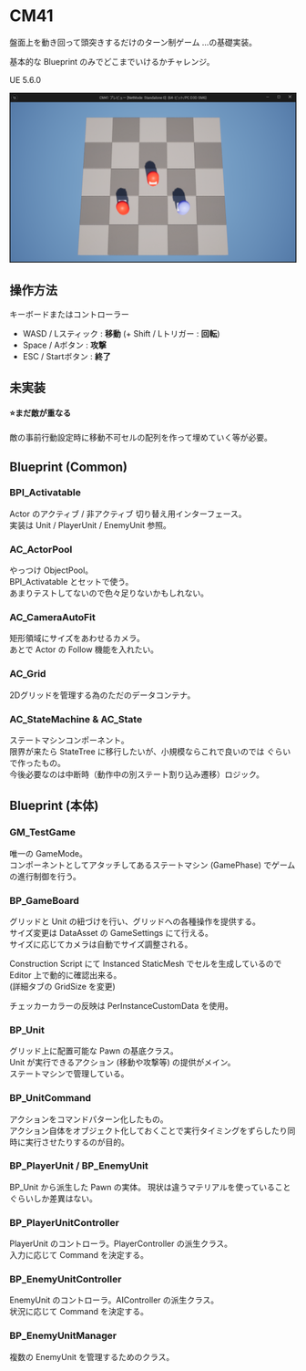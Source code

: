 # CM41

盤面上を動き回って頭突きするだけのターン制ゲーム …の基礎実装。

基本的な Blueprint のみでどこまでいけるかチャレンジ。

UE 5.6.0

![](doc/images/image01.png)

## 操作方法

キーボードまたはコントローラー

- WASD / Lスティック : **移動** (+ Shift / Lトリガー : **回転**)
- Space / Aボタン : **攻撃**
- ESC / Startボタン : **終了**

## 未実装

#### ⭐️まだ敵が重なる

敵の事前行動設定時に移動不可セルの配列を作って埋めていく等が必要。

## Blueprint (Common)

### BPI_Activatable

Actor のアクティブ / 非アクティブ 切り替え用インターフェース。  
実装は Unit / PlayerUnit / EnemyUnit 参照。

### AC_ActorPool

やっつけ ObjectPool。  
BPI_Activatable とセットで使う。  
あまりテストしてないので色々足りないかもしれない。

### AC_CameraAutoFit

矩形領域にサイズをあわせるカメラ。  
あとで Actor の Follow 機能を入れたい。

### AC_Grid

2Dグリッドを管理する為のただのデータコンテナ。

### AC_StateMachine & AC_State

ステートマシンコンポーネント。  
限界が来たら StateTree に移行したいが、小規模ならこれで良いのでは ぐらいで作ったもの。  
今後必要なのは中断時（動作中の別ステート割り込み遷移）ロジック。

## Blueprint (本体)

### GM_TestGame

唯一の GameMode。  
コンポーネントとしてアタッチしてあるステートマシン (GamePhase) でゲームの進行制御を行う。

### BP_GameBoard

グリッドと Unit の紐づけを行い、グリッドへの各種操作を提供する。  
サイズ変更は DataAsset の GameSettings にて行える。  
サイズに応じてカメラは自動でサイズ調整される。

Construction Script にて Instanced StaticMesh でセルを生成しているので Editor 上で動的に確認出来る。  
(詳細タブの GridSize を変更)  

チェッカーカラーの反映は PerInstanceCustomData を使用。

### BP_Unit

グリッド上に配置可能な Pawn の基底クラス。  
Unit が実行できるアクション (移動や攻撃等) の提供がメイン。  
ステートマシンで管理している。  

### BP_UnitCommand

アクションをコマンドパターン化したもの。  
アクション自体をオブジェクト化しておくことで実行タイミングをずらしたり同時に実行させたりするのが目的。

### BP_PlayerUnit / BP_EnemyUnit

BP_Unit から派生した Pawn の実体。
現状は違うマテリアルを使っていることぐらいしか差異はない。

### BP_PlayerUnitController

PlayerUnit のコントローラ。PlayerController の派生クラス。  
入力に応じて Command を決定する。

### BP_EnemyUnitController

EnemyUnit のコントローラ。AIController の派生クラス。  
状況に応じて Command を決定する。

### BP_EnemyUnitManager

複数の EnemyUnit を管理するためのクラス。


